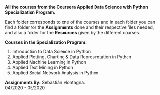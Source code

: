 **All the courses from the Coursera Applied Data Science with Python Specialization Program.**

Each folder corresponds to one of the courses and in each folder you can find a folder for the **Assignments** done and their respective files needed, and also a folder for the **Resources** given by the different courses.

**Courses in the Specialization Program:**
  1. Introduction to Data Science in Python
  1. Applied Plotting, Charting & Data Representation in Python
  1. Applied Machine Learning in Python
  1. Applied Text Mining in Python
  1. Applied Social Network Analysis in Python

**Assignments By:** Sebastián Montagna.<br>
04/2020 - 05/2020
